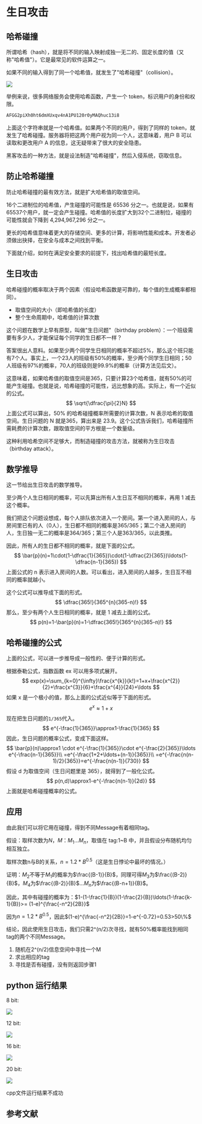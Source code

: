 # 生日攻击

## 哈希碰撞

所谓哈希（hash），就是将不同的输入映射成独一无二的、固定长度的值（又称"哈希值"）。它是最常见的软件运算之一。

如果不同的输入得到了同一个哈希值，就发生了"哈希碰撞"（collision）。

![](C:\Users\74463\Desktop\z1.png)

举例来说，很多网络服务会使用哈希函数，产生一个 token，标识用户的身份和权限。

```python
AFGG2piXh0ht6dmXUxqv4nA1PU120r0yMAQhuc13i8
```

上面这个字符串就是一个哈希值。如果两个不同的用户，得到了同样的 token，就发生了哈希碰撞。服务器将把这两个用户视为同一个人，这意味着，用户 B 可以读取和更改用户 A 的信息，这无疑带来了很大的安全隐患。

黑客攻击的一种方法，就是设法制造"哈希碰撞"，然后入侵系统，窃取信息。

## 防止哈希碰撞

防止哈希碰撞的最有效方法，就是扩大哈希值的取值空间。

16个二进制位的哈希值，产生碰撞的可能性是 65536 分之一。也就是说，如果有65537个用户，就一定会产生碰撞。哈希值的长度扩大到32个二进制位，碰撞的可能性就会下降到 4,294,967,296 分之一。

更长的哈希值意味着更大的存储空间、更多的计算，将影响性能和成本。开发者必须做出抉择，在安全与成本之间找到平衡。

下面就介绍，如何在满足安全要求的前提下，找出哈希值的最短长度。

## 生日攻击

哈希碰撞的概率取决于两个因素（假设哈希函数是可靠的，每个值的生成概率都相同）。

- 取值空间的大小（即哈希值的长度）
- 整个生命周期中，哈希值的计算次数

这个问题在数学上早有原型，叫做"生日问题"（birthday problem）：一个班级需要有多少人，才能保证每个同学的生日都不一样？

答案很出人意料。如果至少两个同学生日相同的概率不超过5%，那么这个班只能有7个人。事实上，一个23人的班级有50%的概率，至少两个同学生日相同；50人班级有97%的概率，70人的班级则是99.9%的概率（计算方法见后文）。

这意味着，如果哈希值的取值空间是365，只要计算23个哈希值，就有50%的可能产生碰撞。也就是说，哈希碰撞的可能性，远比想象的高。实际上，有一个近似的公式。
$$
\sqrt{\dfrac{\pi}{2}N}
$$
上面公式可以算出，50% 的哈希碰撞概率所需要的计算次数，N 表示哈希的取值空间。生日问题的 N 就是365，算出来是 23.9。这个公式告诉我们，哈希碰撞所需耗费的计算次数，跟取值空间的平方根是一个数量级。

这种利用哈希空间不足够大，而制造碰撞的攻击方法，就被称为生日攻击（birthday attack）。

## 数学推导

这一节给出生日攻击的数学推导。

至少两个人生日相同的概率，可以先算出所有人生日互不相同的概率，再用 1 减去这个概率。

我们把这个问题设想成，每个人排队依次进入一个房间。第一个进入房间的人，与房间里已有的人（0人），生日都不相同的概率是365/365；第二个进入房间的人，生日独一无二的概率是364/365；第三个人是363/365，以此类推。

因此，所有人的生日都不相同的概率，就是下面的公式。
$$
\bar{p}(n)=1\cdot(1-\dfrac{1}{365})\cdot(1-\dfrac{2}{365})\ldots(1-\dfrac{n-1}{365})
$$
上面公式的 n 表示进入房间的人数。可以看出，进入房间的人越多，生日互不相同的概率就越小。

这个公式可以推导成下面的形式。
$$
\dfrac{365!}{365^{n}(365-n)!}
$$
那么，至少有两个人生日相同的概率，就是 1 减去上面的公式。
$$
p(n)=1-\bar{p}(n)=1-\dfrac{365!}{365^{n}(365-n)!}
$$

## 哈希碰撞的公式

上面的公式，可以进一步推导成一般性的、便于计算的形式。

根据泰勒公式，指数函数 ex 可以用多项式展开。
$$
exp(x)=\sum_{k=0}^{\infty}\frac{x^{k}}{k!}=1+x+\frac{x^{2}}{2}+\frac{x^{3}}{6}+\frac{x^{4}}{24}+\ldots
$$
如果 x 是一个极小的值，那么上面的公式近似等于下面的形式。
$$
e^{x}\approx1+x
$$
现在把生日问题的`1/365`代入。
$$
e^{-\frac{1}{365}}\approx1-\frac{1}{365}
$$
因此，生日问题的概率公式，变成下面这样。
$$
\bar{p}(n)\approx1 \cdot e^{-\frac{1}{365}}\cdot e^{-\frac{2}{365}}\ldots e^{-\frac{n-1}{365}}\\
=e^{-\frac{1+2+\ldots+(n-1)}{365}}\\
=e^{-\frac{n(n-1)/2}{365}}=e^{-\frac{n(n-1)}{730}}
$$
假设 d 为取值空间（生日问题里是 365），就得到了一般化公式。
$$
p(n,d)\approx1-e^{-\frac{n(n-1)}{2d}}
$$
上面就是哈希碰撞概率的公式。

## 应用

由此我们可以将它用在碰撞，得到不同Message有着相同tag。

假设：取样次数为$N，M：M_{1}\ldots M_{n}$，取值在 tag:1~B 中，并且假设分布随机均匀相互独立。

取样次数n与B的关系，$n=1.2*B^{0.5}$（这是生日悖论中最坏的情况。）

证明：$M_{2}$不等于$M_{1}$的概率为$\frac{(B-1)}{B}$，同理可得$M_{3}$为$\frac{(B-2)}{B}$，$M_{4}$为$\frac{(B-2)}{B}$...$M_{n}$为$\frac{(B-n+1)}{B}$。

因此，其中有碰撞的概率为：$1-(1-\frac{1}{B})(1-\frac{2}{B})\ldots(1-\frac{k-1}{B})>= (1-e)^{\frac{-n^2}{2B}}$

因为$n=1.2*B^{0.5}$，因此$(1-e)^{\frac{-n^2}{2B}}=1-e^{-0.72}=0.53>50\%$

结论，因此使用生日攻击，我们只需2^(n/2)次寻找，就有50%概率能找到相同tag的两个不同Message。

1. 随机在2^(n/2)信息空间中寻找一个M
2. 求出相应的tag
3. 寻找是否有碰撞，没有则返回步骤1

## python 运行结果

8 bit:

![](C:\Users\74463\Desktop\8.png)

12 bit:

![](C:\Users\74463\Desktop\12.png)

16 bit:

![](C:\Users\74463\Desktop\16.png)

20 bit:

![](C:\Users\74463\Desktop\20.png)

cpp文件运行结果不成功

## 参考文献

[1]: https://blog.csdn.net/Metal1/article/details/79887252?ops_request_misc=%257B%2522request%255Fid%2522%253A%2522165874988216782390592038%2522%252C%2522scm%2522%253A%252220140713.130102334.pc%255Fall.%2522%257D&amp;request_id=165874988216782390592038&amp;biz_id=0&amp;utm_medium=distribute.pc_search_result.none-task-blog-2~all~first_rank_ecpm_v1~pc_rank_34-15-79887252-null-null.142^v33^pc_rank_34,185^v2^control&amp;utm_term=%E7%94%9F%E6%97%A5%E6%94%BB%E5%87%BB&amp;spm=1018.2226.3001.4187	"抗碰撞性、生日攻击及安全散列函数结构解析"
[2]: https://blog.csdn.net/yyyggyy/article/details/108880247	"哈希碰撞与生日攻击"

